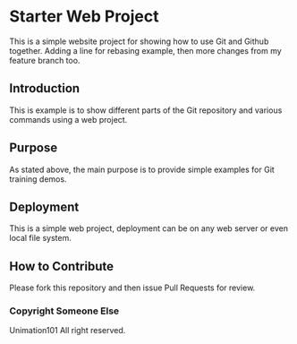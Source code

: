 # Starter Web Project

This is a simple website project for showing how to use Git and Github together. 
Adding a line for rebasing example, then more changes from my feature branch too.

## Introduction

This is example is to show different parts of the Git repository and various commands using a web project.

## Purpose

As stated above, the main purpose is to provide simple examples for Git training demos.

## Deployment

This is a simple web project, deployment can be on any web server or even local file system.

## How to Contribute

Please fork this repository and then issue Pull Requests for review.

### Copyright Someone Else 

Unimation101 All right reserved.


